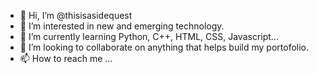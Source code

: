 - 👋 Hi, I’m @thisisasidequest
- 👀 I’m interested in new and emerging technology.
- 🌱 I’m currently learning Python, C++, HTML, CSS, Javascript...
- 💞️ I’m looking to collaborate on anything that helps build my portofolio.
- 📫 How to reach me ...

<!---
thisisasidequest/thisisasidequest is a ✨ special ✨ repository because its `README.md` (this file) appears on your GitHub profile.
You can click the Preview link to take a look at your changes.
--->
